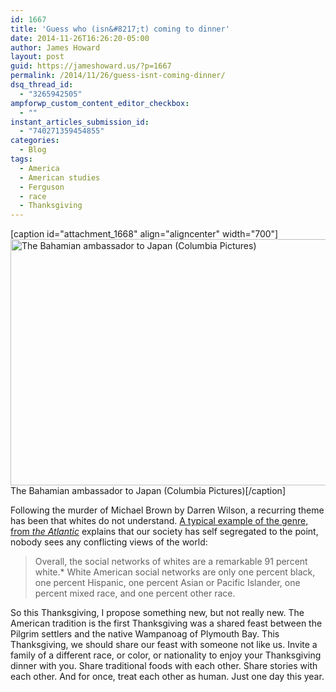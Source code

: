 ```yaml
---
id: 1667
title: 'Guess who (isn&#8217;t) coming to dinner'
date: 2014-11-26T16:26:20-05:00
author: James Howard
layout: post
guid: https://jameshoward.us/?p=1667
permalink: /2014/11/26/guess-isnt-coming-dinner/
dsq_thread_id:
  - "3265942505"
ampforwp_custom_content_editor_checkbox:
  - ""
instant_articles_submission_id:
  - "740271359454855"
categories:
  - Blog
tags:
  - America
  - American studies
  - Ferguson
  - race
  - Thanksgiving
---
```

[caption id="attachment_1668" align="aligncenter" width="700"]<a href="https://jameshoward.us/wp-content/uploads/2014/11/Guess-Whos-Coming-to-Dinner.jpg"><img src="https://jameshoward.us/wp-content/uploads/2014/11/Guess-Whos-Coming-to-Dinner.jpg" alt="The Bahamian ambassador to Japan (Columbia Pictures)" width="700" height="394" class="size-full wp-image-1668" /></a> The Bahamian ambassador to Japan (Columbia Pictures)[/caption]

Following the murder of Michael Brown by Darren Wilson, a recurring theme has been that whites do not understand.  [A typical example of the genre, from *the Atlantic*](http://www.theatlantic.com/national/archive/2014/08/self-segregation-why-its-hard-for-whites-to-understand-ferguson/378928/?single_page=true) explains that our society has self segregated to the point, nobody sees any conflicting views of the world:

> Overall, the social networks of whites are a remarkable 91 percent white.* White American social networks are only one percent black, one percent Hispanic, one percent Asian or Pacific Islander, one percent mixed race, and one percent other race.

So this Thanksgiving, I propose something new, but not really new.  The American tradition is the first Thanksgiving was a shared feast between the Pilgrim settlers and the native Wampanoag of Plymouth Bay.  This Thanksgiving, we should share our feast with someone not like us.  Invite a family of a different race, or color, or nationality to enjoy your Thanksgiving dinner with you.  Share traditional foods with each other.  Share stories with each other.  And for once, treat each other as human.  Just one day this year.
